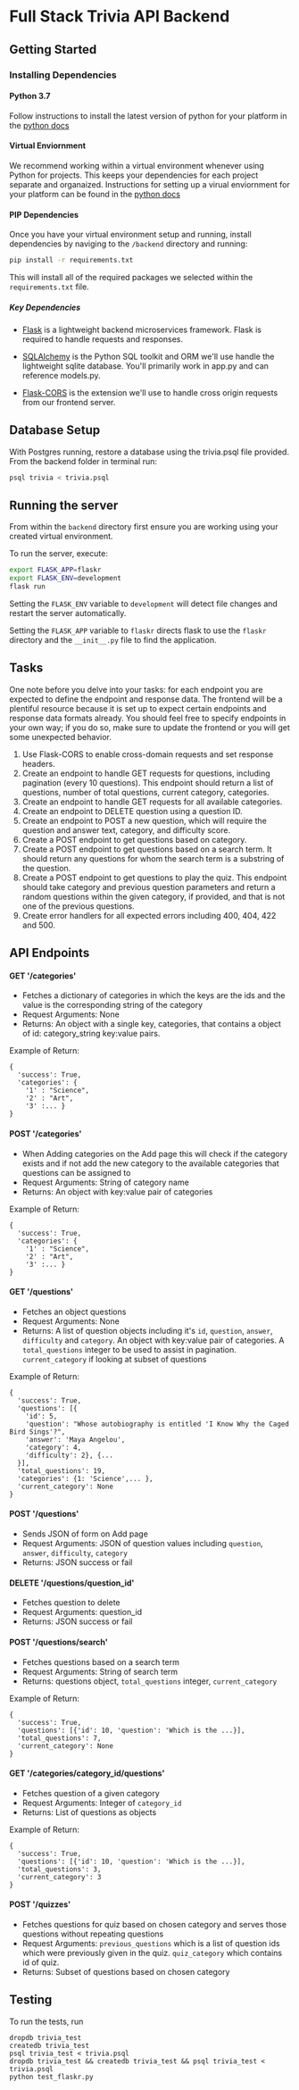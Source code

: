 # Full Stack Trivia API Backend

## Getting Started

### Installing Dependencies

#### Python 3.7

Follow instructions to install the latest version of python for your platform in the [python docs](https://docs.python.org/3/using/unix.html#getting-and-installing-the-latest-version-of-python)

#### Virtual Enviornment

We recommend working within a virtual environment whenever using Python for projects. This keeps your dependencies for each project separate and organaized. Instructions for setting up a virual enviornment for your platform can be found in the [python docs](https://packaging.python.org/guides/installing-using-pip-and-virtual-environments/)

#### PIP Dependencies

Once you have your virtual environment setup and running, install dependencies by naviging to the `/backend` directory and running:

```bash
pip install -r requirements.txt
```

This will install all of the required packages we selected within the `requirements.txt` file.

##### Key Dependencies

- [Flask](http://flask.pocoo.org/)  is a lightweight backend microservices framework. Flask is required to handle requests and responses.

- [SQLAlchemy](https://www.sqlalchemy.org/) is the Python SQL toolkit and ORM we'll use handle the lightweight sqlite database. You'll primarily work in app.py and can reference models.py. 

- [Flask-CORS](https://flask-cors.readthedocs.io/en/latest/#) is the extension we'll use to handle cross origin requests from our frontend server. 

## Database Setup
With Postgres running, restore a database using the trivia.psql file provided. From the backend folder in terminal run:
```bash
psql trivia < trivia.psql
```

## Running the server

From within the `backend` directory first ensure you are working using your created virtual environment.

To run the server, execute:

```bash
export FLASK_APP=flaskr
export FLASK_ENV=development
flask run
```

Setting the `FLASK_ENV` variable to `development` will detect file changes and restart the server automatically.

Setting the `FLASK_APP` variable to `flaskr` directs flask to use the `flaskr` directory and the `__init__.py` file to find the application. 

## Tasks

One note before you delve into your tasks: for each endpoint you are expected to define the endpoint and response data. The frontend will be a plentiful resource because it is set up to expect certain endpoints and response data formats already. You should feel free to specify endpoints in your own way; if you do so, make sure to update the frontend or you will get some unexpected behavior. 

1. Use Flask-CORS to enable cross-domain requests and set response headers. 
2. Create an endpoint to handle GET requests for questions, including pagination (every 10 questions). This endpoint should return a list of questions, number of total questions, current category, categories. 
3. Create an endpoint to handle GET requests for all available categories. 
4. Create an endpoint to DELETE question using a question ID. 
5. Create an endpoint to POST a new question, which will require the question and answer text, category, and difficulty score. 
6. Create a POST endpoint to get questions based on category. 
7. Create a POST endpoint to get questions based on a search term. It should return any questions for whom the search term is a substring of the question. 
8. Create a POST endpoint to get questions to play the quiz. This endpoint should take category and previous question parameters and return a random questions within the given category, if provided, and that is not one of the previous questions. 
9. Create error handlers for all expected errors including 400, 404, 422 and 500. 


## API Endpoints

#### GET '/categories'
- Fetches a dictionary of categories in which the keys are the ids and the value is the corresponding string of the category
- Request Arguments: None
- Returns: An object with a single key, categories, that contains a object of id: category_string key:value pairs.

Example of Return:
```
{
  'success': True,
  'categories': {
    '1' : "Science",
    '2' : "Art",
    '3' :... }
}
```

#### POST '/categories'
- When Adding categories on the Add page this will check if the category exists and if not add the new category to the available categories that questions can be assigned to
- Request Arguments: String of category name
- Returns: An object with key:value pair of categories

Example of Return:
```
{
  'success': True,
  'categories': {
    '1' : "Science",
    '2' : "Art",
    '3' :... }
}
```

#### GET '/questions'
- Fetches an object questions
- Request Arguments: None
- Returns: A list of question objects including it's `id`, `question`, `answer`, `difficulty` and `category`. An object with key:value pair of categories. A `total_questions` integer to be used to assist in pagination. `current_category` if looking at subset of questions

Example of Return:
```
{
  'success': True, 
  'questions': [{
    'id': 5, 
    'question': "Whose autobiography is entitled 'I Know Why the Caged Bird Sings'?", 
    'answer': 'Maya Angelou', 
    'category': 4, 
    'difficulty': 2}, {... 
  }],
  'total_questions': 19, 
  'categories': {1: 'Science',... }, 
  'current_category': None
}
```

#### POST '/questions'
- Sends JSON of form on Add page
- Request Arguments: JSON of question values including `question`, `answer`, `difficulty`, `category`
- Returns: JSON success or fail

#### DELETE '/questions/question_id'
- Fetches question to delete
- Request Arguments: question_id
- Returns: JSON success or fail

#### POST '/questions/search'
- Fetches questions based on a search term
- Request Arguments: String of search term
- Returns: questions object, `total_questions` integer, `current_category`

Example of Return:
```
{
  'success': True, 
  'questions': [{'id': 10, 'question': 'Which is the ...}], 
  'total_questions': 7, 
  'current_category': None
}
```

#### GET '/categories/category_id/questions'
- Fetches question of a given category
- Request Arguments: Integer of `category_id`
- Returns: List of questions as objects

Example of Return:
```
{
  'success': True, 
  'questions': [{'id': 10, 'question': 'Which is the ...}], 
  'total_questions': 3, 
  'current_category': 3
}
```

#### POST '/quizzes'
- Fetches questions for quiz based on chosen category and serves those questions without repeating questions
- Request Arguments: `previous_questions` which is a list of question ids which were previously given in the quiz. `quiz_category` which contains id of quiz.
- Returns: Subset of questions based on chosen category

## Testing
To run the tests, run
```
dropdb trivia_test
createdb trivia_test
psql trivia_test < trivia.psql
dropdb trivia_test && createdb trivia_test && psql trivia_test < trivia.psql
python test_flaskr.py
```